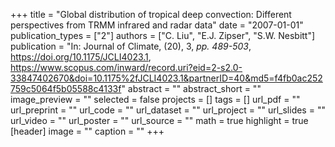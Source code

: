 +++
title = "Global distribution of tropical deep convection: Different perspectives from TRMM infrared and radar data"
date = "2007-01-01"
publication_types = ["2"]
authors = ["C. Liu", "E.J. Zipser", "S.W. Nesbitt"]
publication = "In: Journal of Climate, (20), 3, _pp. 489-503_, https://doi.org/10.1175/JCLI4023.1, https://www.scopus.com/inward/record.uri?eid=2-s2.0-33847402670&doi=10.1175%2fJCLI4023.1&partnerID=40&md5=f4fb0ac252759c5064f5b05588c4133f"
abstract = ""
abstract_short = ""
image_preview = ""
selected = false
projects = []
tags = []
url_pdf = ""
url_preprint = ""
url_code = ""
url_dataset = ""
url_project = ""
url_slides = ""
url_video = ""
url_poster = ""
url_source = ""
math = true
highlight = true
[header]
image = ""
caption = ""
+++
